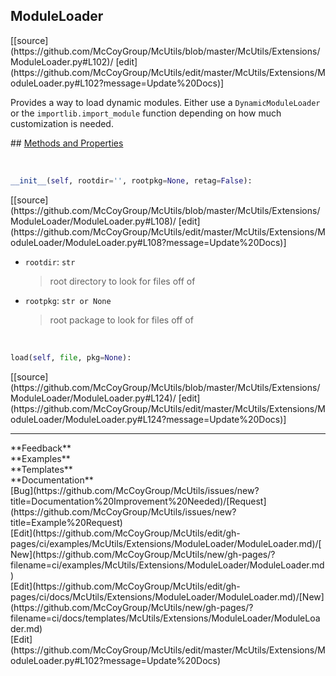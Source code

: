 ## <a id="McUtils.McUtils.Extensions.ModuleLoader.ModuleLoader">ModuleLoader</a> 

<div class="docs-source-link" markdown="1">
[[source](https://github.com/McCoyGroup/McUtils/blob/master/McUtils/Extensions/ModuleLoader.py#L102)/
[edit](https://github.com/McCoyGroup/McUtils/edit/master/McUtils/Extensions/ModuleLoader.py#L102?message=Update%20Docs)]
</div>

Provides a way to load dynamic modules.
Either use a `DynamicModuleLoader` or the `importlib.import_module` function
depending on how much customization is needed.







<div class="collapsible-section">
 <div class="collapsible-section collapsible-section-header" markdown="1">
## <a class="collapse-link" data-toggle="collapse" href="#methods" markdown="1"> Methods and Properties</a> <a class="float-right" data-toggle="collapse" href="#methods"><i class="fa fa-chevron-down"></i></a>
 </div>
 <div class="collapsible-section collapsible-section-body collapse show" id="methods" markdown="1">
 
<a id="McUtils.McUtils.Extensions.ModuleLoader.ModuleLoader.__init__" class="docs-object-method">&nbsp;</a> 
```python
__init__(self, rootdir='', rootpkg=None, retag=False): 
```
<div class="docs-source-link" markdown="1">
[[source](https://github.com/McCoyGroup/McUtils/blob/master/McUtils/Extensions/ModuleLoader/ModuleLoader.py#L108)/
[edit](https://github.com/McCoyGroup/McUtils/edit/master/McUtils/Extensions/ModuleLoader/ModuleLoader.py#L108?message=Update%20Docs)]
</div>

  - `rootdir`: `str`
    > root directory to look for files off of
  - `rootpkg`: `str or None`
    > root package to look for files off of


<a id="McUtils.McUtils.Extensions.ModuleLoader.ModuleLoader.load" class="docs-object-method">&nbsp;</a> 
```python
load(self, file, pkg=None): 
```
<div class="docs-source-link" markdown="1">
[[source](https://github.com/McCoyGroup/McUtils/blob/master/McUtils/Extensions/ModuleLoader/ModuleLoader.py#L124)/
[edit](https://github.com/McCoyGroup/McUtils/edit/master/McUtils/Extensions/ModuleLoader/ModuleLoader.py#L124?message=Update%20Docs)]
</div>
 </div>
</div>












---


<div markdown="1" class="text-secondary">
<div class="container">
  <div class="row">
   <div class="col" markdown="1">
**Feedback**   
</div>
   <div class="col" markdown="1">
**Examples**   
</div>
   <div class="col" markdown="1">
**Templates**   
</div>
   <div class="col" markdown="1">
**Documentation**   
</div>
   <div class="col" markdown="1">
   
</div>
   <div class="col" markdown="1">
   
</div>
   <div class="col" markdown="1">
   
</div>
</div>
  <div class="row">
   <div class="col" markdown="1">
[Bug](https://github.com/McCoyGroup/McUtils/issues/new?title=Documentation%20Improvement%20Needed)/[Request](https://github.com/McCoyGroup/McUtils/issues/new?title=Example%20Request)   
</div>
   <div class="col" markdown="1">
[Edit](https://github.com/McCoyGroup/McUtils/edit/gh-pages/ci/examples/McUtils/Extensions/ModuleLoader/ModuleLoader.md)/[New](https://github.com/McCoyGroup/McUtils/new/gh-pages/?filename=ci/examples/McUtils/Extensions/ModuleLoader/ModuleLoader.md)   
</div>
   <div class="col" markdown="1">
[Edit](https://github.com/McCoyGroup/McUtils/edit/gh-pages/ci/docs/McUtils/Extensions/ModuleLoader/ModuleLoader.md)/[New](https://github.com/McCoyGroup/McUtils/new/gh-pages/?filename=ci/docs/templates/McUtils/Extensions/ModuleLoader/ModuleLoader.md)   
</div>
   <div class="col" markdown="1">
[Edit](https://github.com/McCoyGroup/McUtils/edit/master/McUtils/Extensions/ModuleLoader.py#L102?message=Update%20Docs)   
</div>
   <div class="col" markdown="1">
   
</div>
   <div class="col" markdown="1">
   
</div>
   <div class="col" markdown="1">
   
</div>
</div>
</div>
</div>